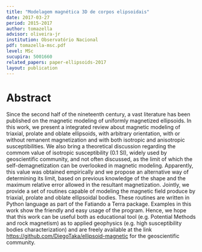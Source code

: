 ```yaml
---
title: "Modelagem magnética 3D de corpos elipsoidais"
date: 2017-03-27
period: 2015-2017
author: tomazella
advisor: oliveira-jr
institution: Observatório Nacional
pdf: tomazella-msc.pdf
level: MSc
sucupira: 5001660
related_papers: paper-ellipsoids-2017
layout: publication
---
```


# Abstract

Since the second half of the nineteenth century, a vast literature has
been published on the magnetic modeling of uniformly magnetized ellipsoids.
In this work, we present a integrated review about magnetic modeling of
triaxial, prolate and oblate ellipsoids, with arbitrary orientation, with
or without remanent magnetization and with both isotropic and anisotropic
susceptibilities. We also bring a theoretical discussion regarding the
commom value of isotropic susceptibility (0.1 SI), widely used by
geoscientific community, and not often discussed, as the limit of which
the self-demagnetization can be overlooked in magnetic modeling. Apparently,
this value was obtained empirically and we propose an alternative way of
determining its limit, based on previous knowledge of the shape and the
maximum relative error allowed in the resultant magnetization. Jointly,
we provide a set of routines capable of modeling the magnetic field produce
by triaxial, prolate and oblate ellipsoidal bodies. These routines are
written in Python language as part of the Fatiando a Terra package.
Examples in this work show the friendly and easy usage of the program.
Hence, we hope that this work can be useful both as educational tool (e.g.
Potential Methods and rock magnetism) as to applied geophysics (e.g.
high susceptibility bodies characterization) and are freely available
at the link https://github.com/DiegoTaka/ellipsoid-magnetic for the
geoscientific community.

